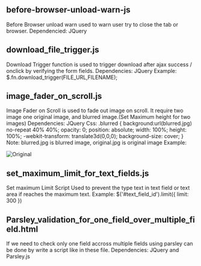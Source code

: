 before-browser-unload-warn-js
-----------------------------
Before Browser unload warn used to warn user try to close the tab or browser.
Dependencied: JQuery

download_file_trigger.js
------------------------
Download Trigger function is used to trigger download after ajax success / onclick by verifying the form fields.
Dependencies: JQuery
Example:
        $.fn.download_trigger(FILE_URL,FILENAME);
        
image_fader_on_scroll.js
------------------------
Image Fader on Scroll is used to fade out image on scroll. It require two image one original image, and blurred image.(Set Maximum height for two images)
Dependencies: JQuery
Css: 
.blurred {
  background:url(blurred.jpg) no-repeat 40% 40%;
  opacity: 0;
  position: absolute;
  width: 100%;
  height: 100%;
  -webkit-transform: translate3d(0,0,0);
  background-size: cover;
}
Note: blurred.jpg is blurred image, original.jpg is original image
Example: 
        <div class="carousel-inner" style="background: transparent;">
          <img src="original.jpg" alt="Original" style="opacity: 1">
          <div class="blurred"></div>
        </div>

set_maximum_limit_for_text_fields.js
------------------------------------
Set maximum Limit Script Used to prevent the type text in text field or text area if reaches the maximum text.
Example:
  $('#text_field_id').limit({
    limit: 300
  })


Parsley_validation_for_one_field_over_multiple_field.html
---------------------------------------------------------
If we need to check only one field accross multiple fields using parsley can be done by write a script like in these file.
Dependencies: JQuery and Parsley.js